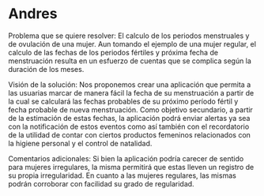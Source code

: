 Andres
=======================


Problema que se quiere resolver:
El calculo de los periodos menstruales y de ovulación de una mujer.
Aun tomando el ejemplo de una mujer regular, el calculo de las fechas
de los periodos fértiles y próxima fecha de menstruación resulta en un esfuerzo
de cuentas que se complica según la duración de los meses.

Visión de la solución:
Nos proponemos crear una aplicación que permita a las usuarias marcar de manera fácil la fecha de su menstruación a partir de la cual se calculará las fechas probables de su próximo período fértil y fecha probable de nueva menstruación.
Como objetivo secundario, a partir de la estimación de estas fechas, la aplicación podrá enviar alertas ya sea con la notificación de estos eventos como así también con el recordatorio de la utilidad de contar con ciertos productos femeninos relacionados con la higiene personal y el control de natalidad.


Comentarios adicionales:
Si bien la aplicación podría carecer de sentido para mujeres irregulares, la misma permitirá que estas lleven un registro de su propia irregularidad.
En cuanto a las mujeres regulares, las mismas podrán corroborar con facilidad su grado de regularidad.
